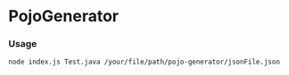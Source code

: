 # PojoGenerator

### Usage

```unix
node index.js Test.java /your/file/path/pojo-generator/jsonFile.json
```
